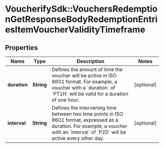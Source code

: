 # VoucherifySdk::VouchersRedemptionGetResponseBodyRedemptionEntriesItemVoucherValidityTimeframe

## Properties

| Name | Type | Description | Notes |
| ---- | ---- | ----------- | ----- |
| **duration** | **String** | Defines the amount of time the voucher will be active in ISO 8601 format. For example, a voucher with a &#x60;duration&#x60; of &#x60;PT1H&#x60; will be valid for a duration of one hour. | [optional] |
| **interval** | **String** | Defines the intervening time between two time points in ISO 8601 format, expressed as a duration. For example, a voucher with an &#x60;interval&#x60; of &#x60;P2D&#x60; will be active every other day. | [optional] |

